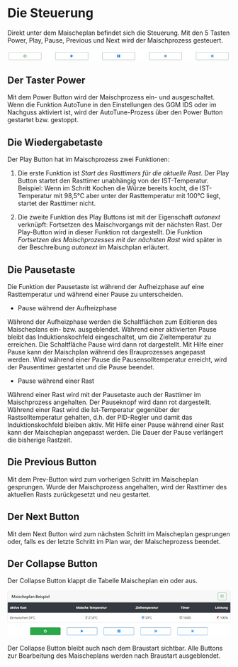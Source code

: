 # Die Steuerung

Direkt unter dem Maischeplan befindet sich die Steuerung. Mit den 5 Tasten Power, Play, Pause, Previous und Next wird der Maischprozess gesteuert.

![Steuerung](/docs/img/Buttons.jpg)

## Der Taster Power

Mit dem Power Button wird der Maischprozess ein- und ausgeschaltet. Wenn die Funktion AutoTune in den Einstellungen des GGM IDS oder im Nachguss aktiviert ist, wird der AutoTune-Prozess über den Power Button gestartet bzw. gestoppt.

## Die Wiedergabetaste

Der Play Button hat im Maischprozess zwei Funktionen:

1. Die erste Funktion ist _Start des Rasttimers für die aktuelle Rast_. Der Play Button startet den Rasttimer unabhängig von der IST-Temperatur.\
Beispiel: Wenn im Schritt Kochen die Würze bereits kocht, die IST-Temperatur mit 98,5°C aber unter der Rasttemperatur mit 100°C liegt, startet der Rasttimer nicht.

2. Die zweite Funktion des Play Buttons ist mit der Eigenschaft _autonext_ verknüpft: Fortsetzen des Maischvorgangs mit der nächsten Rast. Der Play-Button wird in dieser Funktion rot dargestellt. Die Funktion _Fortsetzen des Maischprozesses mit der nächsten Rast_ wird später in der Beschreibung _autonext_ im Maischplan erläutert.

## Die Pausetaste

Die Funktion der Pausetaste ist während der Aufheizphase auf eine Rasttemperatur und während einer Pause zu unterscheiden.

- Pause während der Aufheizphase

Während der Aufheizphase werden die Schaltflächen zum Editieren des Maischeplans ein- bzw. ausgeblendet. Während einer aktivierten Pause bleibt das Induktionskochfeld eingeschaltet, um die Zieltemperatur zu erreichen. Die Schaltfläche Pause wird dann rot dargestellt. Mit Hilfe einer Pause kann der Maischplan während des Brauprozesses angepasst werden. Wird während einer Pause die Pausensolltemperatur erreicht, wird der Pausentimer gestartet und die Pause beendet.

- Pause während einer Rast

Während einer Rast wird mit der Pausetaste auch der Rasttimer im Maischprozess angehalten. Der Pauseknopf wird dann rot dargestellt. Während einer Rast wird die Ist-Temperatur gegenüber der Rastsolltemperatur gehalten, d.h. der PID-Regler und damit das Induktionskochfeld bleiben aktiv. Mit Hilfe einer Pause während einer Rast kann der Maischeplan angepasst werden. Die Dauer der Pause verlängert die bisherige Rastzeit.

## Die Previous Button

Mit dem Prev-Button wird zum vorherigen Schritt im Maischeplan gesprungen. Wurde der Maischprozess angehalten, wird der Rasttimer des aktuellen Rasts zurückgesetzt und neu gestartet.

## Der Next Button

Mit dem Next Button wird zum nächsten Schritt im Maischeplan gesprungen oder, falls es der letzte Schritt im Plan war, der Maischeprozess beendet.

## Der Collapse Button

Der Collapse Button klappt die Tabelle Maischeplan ein oder aus.

![Maischeplan](/docs/img/Maischeplan-anzeigen.jpg)

Der Collapse Button bleibt auch nach dem Braustart sichtbar. Alle Buttons zur Bearbeitung des Maischeplans werden nach Braustart ausgeblendet.
